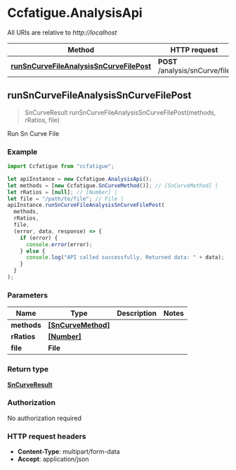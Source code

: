 # Ccfatigue.AnalysisApi

All URIs are relative to _http://localhost_

| Method                                                                                            | HTTP request                    | Description       |
| ------------------------------------------------------------------------------------------------- | ------------------------------- | ----------------- |
| [**runSnCurveFileAnalysisSnCurveFilePost**](AnalysisApi.md#runSnCurveFileAnalysisSnCurveFilePost) | **POST** /analysis/snCurve/file | Run Sn Curve File |

## runSnCurveFileAnalysisSnCurveFilePost

> SnCurveResult runSnCurveFileAnalysisSnCurveFilePost(methods, rRatios, file)

Run Sn Curve File

### Example

```javascript
import Ccfatigue from "ccfatigue";

let apiInstance = new Ccfatigue.AnalysisApi();
let methods = [new Ccfatigue.SnCurveMethod()]; // [SnCurveMethod] |
let rRatios = [null]; // [Number] |
let file = "/path/to/file"; // File |
apiInstance.runSnCurveFileAnalysisSnCurveFilePost(
  methods,
  rRatios,
  file,
  (error, data, response) => {
    if (error) {
      console.error(error);
    } else {
      console.log("API called successfully. Returned data: " + data);
    }
  }
);
```

### Parameters

| Name        | Type                                    | Description | Notes |
| ----------- | --------------------------------------- | ----------- | ----- |
| **methods** | [**[SnCurveMethod]**](SnCurveMethod.md) |             |
| **rRatios** | [**[Number]**](Number.md)               |             |
| **file**    | **File**                                |             |

### Return type

[**SnCurveResult**](SnCurveResult.md)

### Authorization

No authorization required

### HTTP request headers

- **Content-Type**: multipart/form-data
- **Accept**: application/json
